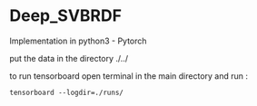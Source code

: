# Deep_SVBRDF

Implementation in python3 - Pytorch

put the data in the directory ./../

to run tensorboard open terminal in the main directory and run :

```
tensorboard --logdir=./runs/
```
